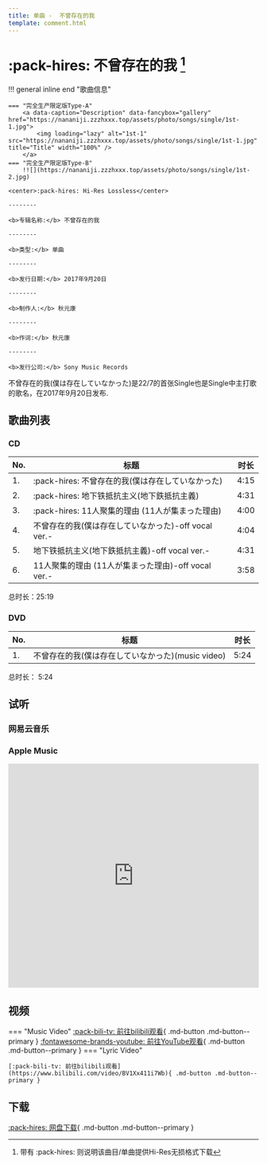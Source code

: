 ```yaml
---
title: 单曲 -  不曾存在的我
template: comment.html
---
```

# :pack-hires: 不曾存在的我 [^1]

!!! general inline end "歌曲信息"

    === "完全生产限定版Type-A"
        <a data-caption="Description" data-fancybox="gallery" href="https://nananiji.zzzhxxx.top/assets/photo/songs/single/1st-1.jpg">
            <img loading="lazy" alt="1st-1" src="https://nananiji.zzzhxxx.top/assets/photo/songs/single/1st-1.jpg" title="Title" width="100%" />
        </a>
    === "完全生产限定版Type-B"
        !![](https://nananiji.zzzhxxx.top/assets/photo/songs/single/1st-2.jpg)
    
    <center>:pack-hires: Hi-Res Lossless</center>
    
    --------

    <b>专辑名称:</b> 不曾存在的我

    --------
    
    <b>类型:</b> 单曲

    --------
    
    <b>发行日期:</b> 2017年9月20日

    --------

    <b>制作人:</b> 秋元康

    --------

    <b>作词:</b> 秋元康

    --------

    <b>发行公司:</b> Sony Music Records



不曾存在的我(僕は存在していなかった)是22/7的首张Single也是Single中主打歌的歌名，在2017年9月20日发布.

## 歌曲列表

### CD

| No.     | 标题                          | 时长 |
| --------| ------------------------------------ | -------- |
| 1.      | :pack-hires:     不曾存在的我(僕は存在していなかった)| 4:15 |
| 2.      | :pack-hires: 地下铁抵抗主义(地下鉄抵抗主義) | 4:31 |
| 3.      | :pack-hires:     11人聚集的理由 (11人が集まった理由) | 4:00|
| 4.      |    不曾存在的我(僕は存在していなかった)-off vocal ver.-  | 4:04 |
| 5.      |  地下铁抵抗主义(地下鉄抵抗主義)-off vocal ver.-  | 4:31 |
| 6.      | 11人聚集的理由 (11人が集まった理由)-off vocal ver.-  | 3:58 |

总时长：25:19

### DVD

| No.     | 标题                          | 时长 |
| --------| ------------------------------------ | -------|
| 1.      | 不曾存在的我(僕は存在していなかった)(music video)| 5:24|

总时长： 5:24
##  试听

### 网易云音乐

<meting-js
        id="36224294"
        server="netease"
        order="list"
        type="album"
        list-olded="true"
        autoplay="false"
        mutex="true"
        volume=0.5
        theme="#0091eb"
        >
</meting-js>

### Apple Music
<iframe allow="autoplay *; encrypted-media *;" frameborder="0" height="450" style="width:100%;max-width:1230px;overflow:hidden;background:transparent;" sandbox="allow-forms allow-popups allow-same-origin allow-scripts allow-storage-access-by-user-activation allow-top-navigation-by-user-activation" src="https://embed.music.apple.com/cn/album/%E5%83%95%E3%81%AF%E5%AD%98%E5%9C%A8%E3%81%97%E3%81%A6%E3%81%84%E3%81%AA%E3%81%8B%E3%81%A3%E3%81%9F-ep/1537751447"></iframe>

## 视频

=== "Music Video"
    [:pack-bili-tv: 前往bilibili观看](https://www.bilibili.com/video/BV1vZ4y1g7uS){ .md-button .md-button--primary }
    [:fontawesome-brands-youtube: 前往YouTube观看](https://www.youtube.com/watch?v=lKGDCoRjlCk){ .md-button .md-button--primary }
=== "Lyric Video"

    [:pack-bili-tv: 前往bilibili观看](https://www.bilibili.com/video/BV1Xx411i7Wb){ .md-button .md-button--primary }

## 下载 



[:pack-hires: 网盘下载](https://pan.zzzhxxx.top/s/Dks8?path=%2F){ .md-button .md-button--primary }

[^1]: 带有 :pack-hires: 则说明该曲目/单曲提供Hi-Res无损格式下载
<!-- gitalk -->